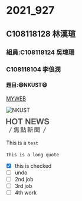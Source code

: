# 2021_927

## C108118128 林漢瑄

### 組員:C108118124 吳瑋珊
###      C108118104 李俍潣

#### 題目::smile:NKUST:smile:


[MYWEB](https://www.nkust.edu.tw/)

![NKUST](https://www.nkust.edu.tw/var/file/0/1000/img/513/182513897.png)

![new_fig](fig3.png "fig3")

This is a ` test `

 ```This is a long quote ```

- [x] this is checked
- [ ] undo
- [ ] 2nd job
- [ ] 3rd job
- [ ] 4th work
